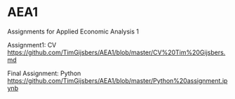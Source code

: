 # AEA1
Assignments for Applied Economic Analysis 1

Assignment1: CV
https://github.com/TimGijsbers/AEA1/blob/master/CV%20Tim%20Gijsbers.md

Final Assignment: Python
https://github.com/TimGijsbers/AEA1/blob/master/Python%20assignment.ipynb

